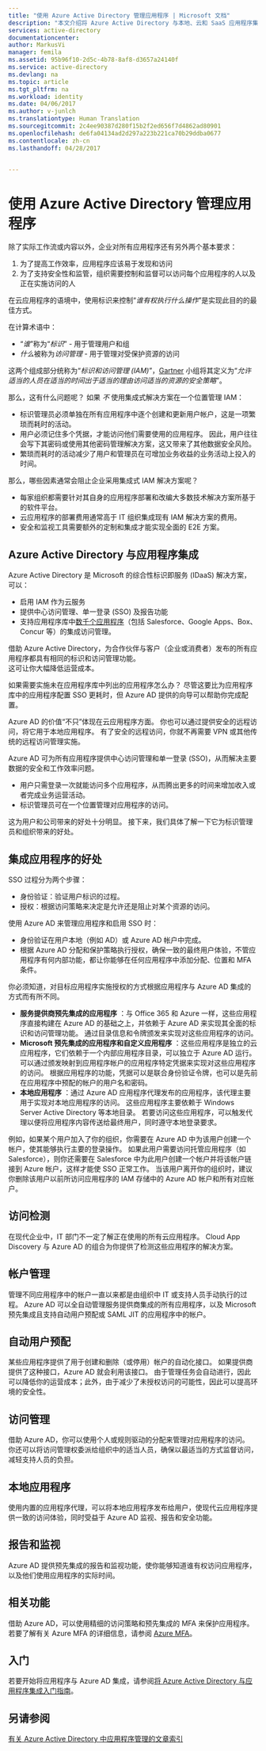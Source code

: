 ```yaml
---
title: "使用 Azure Active Directory 管理应用程序 | Microsoft 文档"
description: "本文介绍将 Azure Active Directory 与本地、云和 SaaS 应用程序集成的好处。"
services: active-directory
documentationcenter: 
author: MarkusVi
manager: femila
ms.assetid: 95b96f10-2d5c-4b78-8af8-d3657a24140f
ms.service: active-directory
ms.devlang: na
ms.topic: article
ms.tgt_pltfrm: na
ms.workload: identity
ms.date: 04/06/2017
ms.author: v-junlch
ms.translationtype: Human Translation
ms.sourcegitcommit: 2c4ee90387d280f15b2f2ed656f7d4862ad80901
ms.openlocfilehash: de6fa04134ad2d297a223b221ca70b29ddba0677
ms.contentlocale: zh-cn
ms.lasthandoff: 04/28/2017


---
```

# <a name="managing-applications-with-azure-active-directory"></a>使用 Azure Active Directory 管理应用程序
除了实际工作流或内容以外，企业对所有应用程序还有另外两个基本要求：

1. 为了提高工作效率，应用程序应该易于发现和访问
2. 为了支持安全性和监管，组织需要控制和监督可以访问每个应用程序的人以及正在实施访问的人

在云应用程序的语境中，使用标识来控制“*谁有权执行什么操作*”是实现此目的的最佳方式。

在计算术语中：

- “*谁*”称为“*标识*” - 用于管理用户和组
- *什么*被称为*访问管理* - 用于管理对受保护资源的访问

这两个组成部分统称为“*标识和访问管理 (IAM)*”，[Gartner](http://www.gartner.com/it-glossary/identity-and-access-management-iam) 小组将其定义为“*允许适当的人员在适当的时间出于适当的理由访问适当的资源的安全策略*”。

那么，这有什么问题呢？ 如果 *不* 使用集成式解决方案在一个位置管理 IAM：

- 标识管理员必须单独在所有应用程序中逐个创建和更新用户帐户，这是一项繁琐而耗时的活动。
- 用户必须记住多个凭据，才能访问他们需要使用的应用程序。 因此，用户往往会写下其密码或使用其他密码管理解决方案，这又带来了其他数据安全风险。
- 繁琐而耗时的活动减少了用户和管理员在可增加业务收益的业务活动上投入的时间。

那么，哪些因素通常会阻止企业采用集成式 IAM 解决方案呢？

- 每家组织都需要针对其自身的应用程序部署和改编大多数技术解决方案所基于的软件平台。
- 云应用程序的部署费用通常高于 IT 组织集成现有 IAM 解决方案的费用。
- 安全和监视工具需要额外的定制和集成才能实现全面的 E2E 方案。

## <a name="azure-active-directory-integrated-with-applications"></a>Azure Active Directory 与应用程序集成
Azure Active Directory 是 Microsoft 的综合性标识即服务 (IDaaS) 解决方案，可以：

- 启用 IAM 作为云服务 
- 提供中心访问管理、单一登录 (SSO) 及报告功能 
- 支持应用程序库中[数千个应用程序](https://azure.microsoft.com/marketplace/active-directory/)（包括 Salesforce、Google Apps、Box、Concur 等）的集成访问管理。 

借助 Azure Active Directory，为合作伙伴与客户（企业或消费者）发布的所有应用程序都具有相同的标识和访问管理功能。<br> 这可让你大幅降低运营成本。

如果需要实施未在应用程序库中列出的应用程序怎么办？ 尽管这要比为应用程序库中的应用程序配置 SSO 更耗时，但 Azure AD 提供的向导可以帮助你完成配置。

Azure AD 的价值“不只”体现在云应用程序方面。 你也可以通过提供安全的远程访问，将它用于本地应用程序。 有了安全的远程访问，你就不再需要 VPN 或其他传统的远程访问管理实施。

Azure AD 可为所有应用程序提供中心访问管理和单一登录 (SSO)，从而解决主要数据的安全和工作效率问题。

- 用户只需登录一次就能访问多个应用程序，从而腾出更多的时间来增加收入或者完成业务运营活动。
- 标识管理员可在一个位置管理对应用程序的访问。

这为用户和公司带来的好处十分明显。 接下来，我们具体了解一下它为标识管理员和组织带来的好处。

## <a name="integrated-application-benefits"></a>集成应用程序的好处
SSO 过程分为两个步骤：

- 身份验证：验证用户标识的过程。
- 授权：根据访问策略来决定是允许还是阻止对某个资源的访问。

使用 Azure AD 来管理应用程序和启用 SSO 时：

- 身份验证在用户本地（例如 AD）或 Azure AD 帐户中完成。
- 根据 Azure AD 分配和保护策略执行授权，确保一致的最终用户体验，不管应用程序有何内部功能，都让你能够在任何应用程序中添加分配、位置和 MFA 条件。

你必须知道，对目标应用程序实施授权的方式根据应用程序与 Azure AD 集成的方式而有所不同。

- **服务提供商预先集成的应用程序** ：与 Office 365 和 Azure 一样，这些应用程序直接构建在 Azure AD 的基础之上，并依赖于 Azure AD 来实现其全面的标识和访问管理功能。 通过目录信息和令牌颁发来实现对这些应用程序的访问。
- **Microsoft 预先集成的应用程序和自定义应用程序** ：这些应用程序是独立的云应用程序，它们依赖于一个内部应用程序目录，可以独立于 Azure AD 运行。 可以通过颁发映射到应用程序帐户的应用程序特定凭据来实现对这些应用程序的访问。 根据应用程序的功能，凭据可以是联合身份验证令牌，也可以是先前在应用程序中预配的帐户的用户名和密码。
- **本地应用程序** ：通过 Azure AD 应用程序代理发布的应用程序，该代理主要用于实现对本地应用程序的访问。 这些应用程序主要依赖于 Windows Server Active Directory 等本地目录。 若要访问这些应用程序，可以触发代理以便将应用程序内容传送给最终用户，同时遵守本地登录要求。

例如，如果某个用户加入了你的组织，你需要在 Azure AD 中为该用户创建一个帐户，使其能够执行主要的登录操作。 如果此用户需要访问托管应用程序（如 Salesforce），则你还需要在 Salesforce 中为此用户创建一个帐户并将该帐户链接到 Azure 帐户，这样才能使 SSO 正常工作。 当该用户离开你的组织时，建议你删除该用户以前所访问应用程序的 IAM 存储中的 Azure AD 帐户和所有对应帐户。

## <a name="access-detection"></a>访问检测
在现代企业中，IT 部门不一定了解正在使用的所有云应用程序。 Cloud App Discovery 与 Azure AD 的组合为你提供了检测这些应用程序的解决方案。

## <a name="account-management"></a>帐户管理
管理不同应用程序中的帐户一直以来都是由组织中 IT 或支持人员手动执行的过程。 Azure AD 可以全自动管理服务提供商集成的所有应用程序，以及 Microsoft 预先集成且支持自动用户预配或 SAML JIT 的应用程序中的帐户。

## <a name="automated-user-provisioning"></a>自动用户预配
某些应用程序提供了用于创建和删除（或停用）帐户的自动化接口。 如果提供商提供了这种接口，Azure AD 就会利用该接口。 由于管理任务会自动进行，因此可以降低你的运营成本；此外，由于减少了未授权访问的可能性，因此可以提高环境的安全性。

## <a name="access-management"></a>访问管理
借助 Azure AD，你可以使用个人或规则驱动的分配来管理对应用程序的访问。 你还可以将访问管理权委派给组织中的适当人员，确保以最适当的方式监督访问，减轻支持人员的负担。

## <a name="on-premises-applications"></a>本地应用程序
使用内置的应用程序代理，可以将本地应用程序发布给用户，使现代云应用程序提供一致的访问体验，同时受益于 Azure AD 监视、报告和安全功能。

## <a name="reporting-and-monitoring"></a>报告和监视
Azure AD 提供预先集成的报告和监视功能，使你能够知道谁有权访问应用程序，以及他们使用应用程序的实际时间。

## <a name="related-capabilities"></a>相关功能
借助 Azure AD，可以使用精细的访问策略和预先集成的 MFA 来保护应用程序。 若要了解有关 Azure MFA 的详细信息，请参阅 [Azure MFA](https://azure.microsoft.com/services/multi-factor-authentication/)。

## <a name="getting-started"></a>入门
若要开始将应用程序与 Azure AD 集成，请参阅[将 Azure Active Directory 与应用程序集成入门指南](active-directory-integrating-applications-getting-started.md)。

## <a name="see-also"></a>另请参阅
[有关 Azure Active Directory 中应用程序管理的文章索引](active-directory-apps-index.md)




